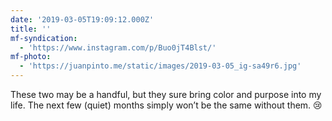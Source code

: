 ```yaml
---
date: '2019-03-05T19:09:12.000Z'
title: ''
mf-syndication:
  - 'https://www.instagram.com/p/Buo0jT4Blst/'
mf-photo:
  - 'https://juanpinto.me/static/images/2019-03-05_ig-sa49r6.jpg'
---
```

These two may be a handful, but they sure bring color and purpose into my life. The next few (quiet) months simply won’t be the same without them. 😢
